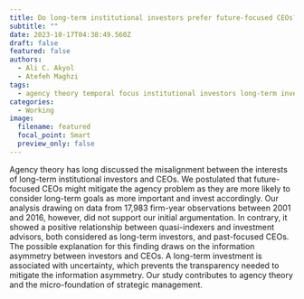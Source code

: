 ```yaml
---
title: Do long-term institutional investors prefer future-focused CEOs?
subtitle: ""
date: 2023-10-17T04:38:49.560Z
draft: false
featured: false
authors:
  - Ali C. Akyol
  - Atefeh Maghzi
tags:
  - agency theory temporal focus institutional investors long-term investors
categories:
  - Working
image:
  filename: featured
  focal_point: Smart
  preview_only: false
---
```



Agency theory has long discussed the misalignment between the interests of long-term institutional investors and CEOs. We postulated that future-focused CEOs might mitigate the agency problem as they are more likely to consider long-term goals as more important and invest accordingly. Our analysis drawing on data from 17,983 firm-year observations between 2001 and 2016, however, did not support our initial argumentation. In contrary, it showed a positive relationship between quasi-indexers and investment advisors, both considered as long-term investors, and past-focused CEOs. The possible explanation for this finding draws on the information asymmetry between investors and CEOs. A long-term investment is associated with uncertainty, which prevents the transparency needed to mitigate the information asymmetry. Our study contributes to agency theory and the micro-foundation of strategic management.
